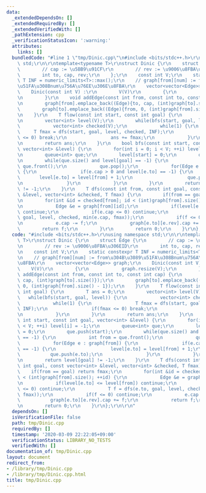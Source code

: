```yaml
---
data:
  _extendedDependsOn: []
  _extendedRequiredBy: []
  _extendedVerifiedWith: []
  _pathExtension: cpp
  _verificationStatusIcon: ':warning:'
  attributes:
    links: []
  bundledCode: "#line 1 \"tmp/Dinic.cpp\"\n#include <bits/stdc++.h>\r\nusing namespace\
    \ std;\r\n\r\ntemplate<typename T>\r\nstruct Dinic {\r\n    struct Edge {\r\n\
    \        // cap := \u5BB9\u91CF\r\n        // rev := \u9006\u8FBA\u306EID\r\n\
    \        int to, cap, rev;\r\n    };\r\n    const int V;\r\n    static constexpr\
    \ T INF = numeric_limits<T>::max();\r\n    // graph[from][num] := from\u304B\u3089\
    \u51FA\u308Bnum\u756A\u76EE\u306E\u8FBA\r\n    vector<vector<Edge>> graph;\r\n\
    \    Dinic(const int V) :\r\n        V(V)\r\n        {\r\n            graph.resize(V);\r\
    \n        }\r\n    void addEdge(const int from, const int to, const int cap) {\r\
    \n        graph[from].emplace_back((Edge){to, cap, (int)graph[to].size()});\r\n\
    \        graph[to].emplace_back((Edge){from, 0, (int)graph[from].size() - 1});\r\
    \n    }\r\n    T flow(const int start, const int goal) {\r\n        T ans = 0;\r\
    \n        vector<int> level(V);\r\n        while(bfs(start, goal, level)) {\r\n\
    \            vector<int> checked(V);\r\n            while(1) {\r\n           \
    \     T fmax = dfs(start, goal, level, checked, INF);\r\n                if(fmax\
    \ <= 0) break;\r\n                ans += fmax;\r\n            }\r\n        }\r\
    \n        return ans;\r\n    }\r\n    bool bfs(const int start, const int goal,\
    \ vector<int> &level) {\r\n        for(int i = 0; i < V; ++i) level[i] = -1;\r\
    \n        queue<int> que;\r\n        level[start] = 0;\r\n        que.push(start);\r\
    \n        while(que.size() and level[goal] == -1) {\r\n            int from =\
    \ que.front();\r\n            que.pop();\r\n            for(Edge e : graph[from])\
    \ {\r\n                if(e.cap > 0 and level[e.to] == -1) {\r\n             \
    \       level[e.to] = level[from] + 1;\r\n                    que.push(e.to);\r\
    \n                }\r\n            }\r\n        }\r\n        return level[goal]\
    \ != -1;\r\n    }\r\n    T dfs(const int from, const int goal, const vector<int>\
    \ &level, vector<int> &checked, T fmax) {\r\n        if(from == goal) return fmax;\r\
    \n        for(int &id = checked[from]; id < (int)graph[from].size(); ++id) {\r\
    \n            Edge &e = graph[from][id];\r\n            if(level[e.to] <= level[from])\
    \ continue;\r\n            if(e.cap <= 0) continue;\r\n            T f = dfs(e.to,\
    \ goal, level, checked, min(e.cap, fmax));\r\n            if(f <= 0) continue;\r\
    \n            e.cap -= f;\r\n            graph[e.to][e.rev].cap += f;\r\n    \
    \        return f;\r\n        }\r\n        return 0;\r\n    }\r\n};\r\n\r\n"
  code: "#include <bits/stdc++.h>\r\nusing namespace std;\r\n\r\ntemplate<typename\
    \ T>\r\nstruct Dinic {\r\n    struct Edge {\r\n        // cap := \u5BB9\u91CF\r\
    \n        // rev := \u9006\u8FBA\u306EID\r\n        int to, cap, rev;\r\n    };\r\
    \n    const int V;\r\n    static constexpr T INF = numeric_limits<T>::max();\r\
    \n    // graph[from][num] := from\u304B\u3089\u51FA\u308Bnum\u756A\u76EE\u306E\
    \u8FBA\r\n    vector<vector<Edge>> graph;\r\n    Dinic(const int V) :\r\n    \
    \    V(V)\r\n        {\r\n            graph.resize(V);\r\n        }\r\n    void\
    \ addEdge(const int from, const int to, const int cap) {\r\n        graph[from].emplace_back((Edge){to,\
    \ cap, (int)graph[to].size()});\r\n        graph[to].emplace_back((Edge){from,\
    \ 0, (int)graph[from].size() - 1});\r\n    }\r\n    T flow(const int start, const\
    \ int goal) {\r\n        T ans = 0;\r\n        vector<int> level(V);\r\n     \
    \   while(bfs(start, goal, level)) {\r\n            vector<int> checked(V);\r\n\
    \            while(1) {\r\n                T fmax = dfs(start, goal, level, checked,\
    \ INF);\r\n                if(fmax <= 0) break;\r\n                ans += fmax;\r\
    \n            }\r\n        }\r\n        return ans;\r\n    }\r\n    bool bfs(const\
    \ int start, const int goal, vector<int> &level) {\r\n        for(int i = 0; i\
    \ < V; ++i) level[i] = -1;\r\n        queue<int> que;\r\n        level[start]\
    \ = 0;\r\n        que.push(start);\r\n        while(que.size() and level[goal]\
    \ == -1) {\r\n            int from = que.front();\r\n            que.pop();\r\n\
    \            for(Edge e : graph[from]) {\r\n                if(e.cap > 0 and level[e.to]\
    \ == -1) {\r\n                    level[e.to] = level[from] + 1;\r\n         \
    \           que.push(e.to);\r\n                }\r\n            }\r\n        }\r\
    \n        return level[goal] != -1;\r\n    }\r\n    T dfs(const int from, const\
    \ int goal, const vector<int> &level, vector<int> &checked, T fmax) {\r\n    \
    \    if(from == goal) return fmax;\r\n        for(int &id = checked[from]; id\
    \ < (int)graph[from].size(); ++id) {\r\n            Edge &e = graph[from][id];\r\
    \n            if(level[e.to] <= level[from]) continue;\r\n            if(e.cap\
    \ <= 0) continue;\r\n            T f = dfs(e.to, goal, level, checked, min(e.cap,\
    \ fmax));\r\n            if(f <= 0) continue;\r\n            e.cap -= f;\r\n \
    \           graph[e.to][e.rev].cap += f;\r\n            return f;\r\n        }\r\
    \n        return 0;\r\n    }\r\n};\r\n\r\n"
  dependsOn: []
  isVerificationFile: false
  path: tmp/Dinic.cpp
  requiredBy: []
  timestamp: '2020-03-09 22:22:05+09:00'
  verificationStatus: LIBRARY_NO_TESTS
  verifiedWith: []
documentation_of: tmp/Dinic.cpp
layout: document
redirect_from:
- /library/tmp/Dinic.cpp
- /library/tmp/Dinic.cpp.html
title: tmp/Dinic.cpp
---
```

